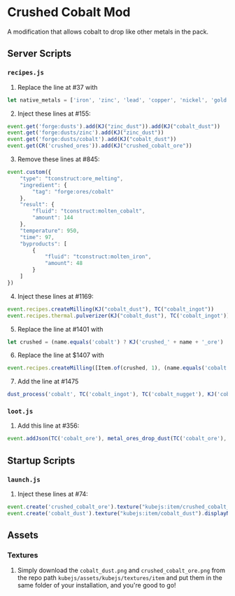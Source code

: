 # Crushed Cobalt Mod

A modification that allows cobalt to drop like other metals in the pack.

## Server Scripts

### `recipes.js`

1. Replace the line at #37 with

```javascript
let native_metals = ['iron', 'zinc', 'lead', 'copper', 'nickel', 'gold', 'cobalt']
```

2. Inject these lines at #155: 

```javascript
event.get('forge:dusts').add(KJ("zinc_dust")).add(KJ("cobalt_dust"))
event.get('forge:dusts/zinc').add(KJ("zinc_dust"))
event.get('forge:dusts/cobalt').add(KJ("cobalt_dust"))
event.get(CR('crushed_ores')).add(KJ("crushed_cobalt_ore"))
```

3. Remove these lines at #845:

```javascript
event.custom({
	"type": "tconstruct:ore_melting",
	"ingredient": {
		"tag": "forge:ores/cobalt"
	},
	"result": {
		"fluid": "tconstruct:molten_cobalt",
		"amount": 144
	},
	"temperature": 950,
	"time": 97,
	"byproducts": [
		{
			"fluid": "tconstruct:molten_iron",
			"amount": 48
		}
	]
})
```

4. Inject these lines at #1169:

```javascript
event.recipes.createMilling(KJ("cobalt_dust"), TC("cobalt_ingot"))
event.recipes.thermal.pulverizer(KJ("cobalt_dust"), TC('cobalt_ingot')).energy(2000)
```

5. Replace the line at #1401 with

```javascript
let crushed = (name.equals('cobalt') ? KJ('crushed_' + name + '_ore') : CR('crushed_' + name + '_ore'))
```

6. Replace the line at $1407 with

```javascript
event.recipes.createMilling([Item.of(crushed, 1), (name.equals('cobalt') ? netherrack : stone)], ore)
```

7. Add the line at #1475

```javascript
dust_process('cobalt', TC('cobalt_ingot'), TC('cobalt_nugget'), KJ('cobalt_dust'), TC('cobalt_ore'), MC('iron_nugget'), 'iron')
```

### `loot.js`

1. Add this line at #356: 
```javascript
event.addJson(TC('cobalt_ore'), metal_ores_drop_dust(TC('cobalt_ore'), KJ('crushed_cobalt_ore')))
```

## Startup Scripts

### `launch.js`

1. Inject these lines at #74:

```javascript
event.create('crushed_cobalt_ore').texture("kubejs:item/crushed_cobalt_ore").displayName('Crushed Cobalt Ore')
event.create('cobalt_dust').texture("kubejs:item/cobalt_dust").displayName('Cobalt Dust')
```

## Assets

### Textures

1. Simply download the `cobalt_dust.png` and `crushed_cobalt_ore.png`
from the repo path `kubejs/assets/kubejs/textures/item` 
and put them in the same folder of your installation, 
and you're good to go!